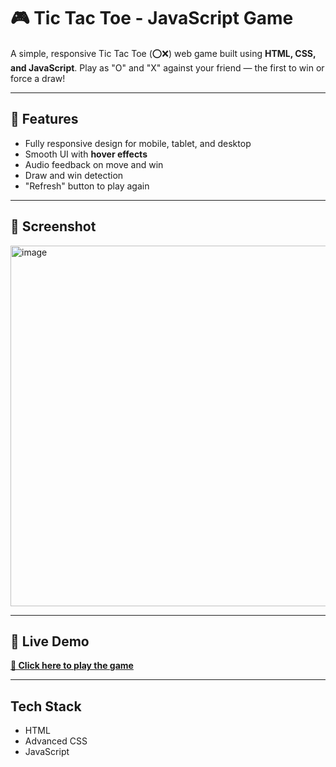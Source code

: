 # 🎮 Tic Tac Toe - JavaScript Game

A simple, responsive Tic Tac Toe (⭕❌) web game built using **HTML, CSS, and JavaScript**. Play as "O" and "X" against your friend — the first to win or force a draw!

---

## 🌟 Features

-  Fully responsive design for mobile, tablet, and desktop
-  Smooth UI with **hover effects**
-  Audio feedback on move and win
-  Draw and win detection
-  "Refresh" button to play again

---

## 📸 Screenshot
<img width="1079" height="577" alt="image" src="https://github.com/user-attachments/assets/f1d4bf32-4390-48bc-b360-ba2c517f84a7" />

---

## 🚀 Live Demo

**[🔗 Click here to play the game](https://yourusername.github.io/tic-tac-toe/)**  

---

## Tech Stack

- HTML
- Advanced CSS
- JavaScript

